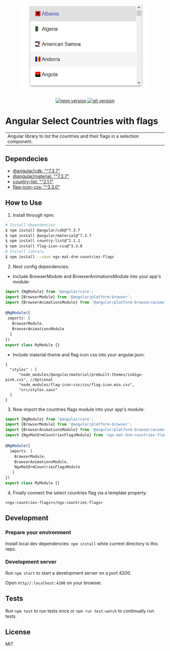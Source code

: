 <h1 align="center">
  <br>
  <img src="src/assets/countries-flags.png" alt="ngx-mat-drm-countries-flags">
  <br>
</h1>

<p align="center">
  <a href="https://badge.fury.io/js/ngx-mat-drm-countries-flags">
    <img src="https://badge.fury.io/js/ngx-mat-drm-countries-flags.svg" alt="npm version">
  </a>
  <a href="https://badge.fury.io/gh/drobinetm%2Fdrm-ng-countries-flags">
    <img src="https://badge.fury.io/gh/drobinetm%2Fdrm-ng-countries-flags.svg" alt="git version">
  </a>
</p>

# Angular Select Countries with flags

<table>
  <tr>
    <td>  
      Angular library to list the countries and their flags in a selection component.
    </td>
  </tr>
</table>

## Dependecies

* [@angular/cdk: "^7.3.7"](#)   
* [@angular/material: "^7.3.7"](https://www.npmjs.com/package/@angular/material)
* [country-list: "^2.1.1"](#)
* [flag-icon-css: "^3.3.0"](https://www.npmjs.com/package/flag-icon-css)

## How to Use

1. Install through npm:
```bash
# Install dependencies
$ npm install @angular/cdk@^7.3.7
$ npm install @angular/material@^7.3.7
$ npm install country-list@^2.1.1
$ npm install flag-icon-css@^3.3.0
# Install library
$ npm install --save ngx-mat-drm-countries-flags
```
2. Next config dependencies:
* Include BrowserModule and BrowserAnimationsModule into your app's module:
 ```typescript
import {NgModule} from '@angular/core';
import {BrowserModule} from '@angular/platform-browser';
import {BrowserAnimationsModule} from '@angular/platform-browser/animations';

@NgModule({
  imports: [
    BrowserModule, 
    BrowserAnimationsModule
   ]
})
export class MyModule {}
```
* Include material theme and flag icon css into your angular.json:
```jsmin 
{
  "styles" : [
      "node_modules/@angular/material/prebuilt-themes/indigo-pink.css", //Optional
      "node_modules/flag-icon-css/css/flag-icon.min.css",
      "src/styles.sass"
  ]
}
```
3. Now import the countries flags module into your app's module:
```typescript
import {NgModule} from '@angular/core';
import {BrowserModule} from '@angular/platform-browser';
import {BrowserAnimationsModule} from '@angular/platform-browser/animations';
import {NgxMatDrmCountriesFlagsModule} from 'ngx-mat-drm-countries-flags';

@NgModule({
  imports: [
    BrowserModule,
    BrowserAnimationsModule,
    NgxMatDrmCountriesFlagsModule
   ]
})
export class MyModule {}
```
4. Finally connect the select countries flag via a template property:
```angular2html
<ngx-countries-flags></ngx-countries-flags>
```

## Development

### Prepare your environment

Install local dev dependencies: `npm install` while current directory is this repo.
 
### Development server

Run `npm start` to start a development server on a port 4200.

Open `http//:localhost:4200` on your browser.

## Tests

Run `npm test` to run tests once or `npm run test:watch` to continually run tests.

## License

MIT
